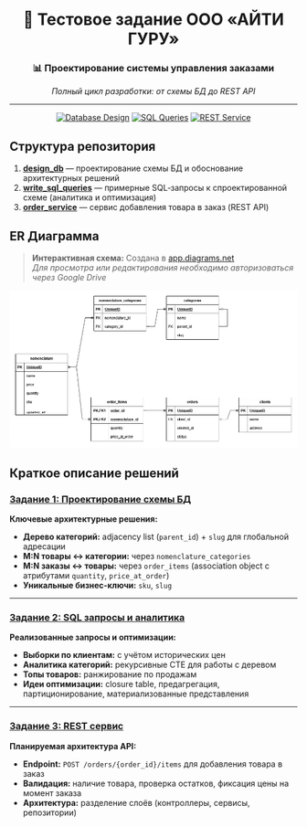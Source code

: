 <div align="center">

# 🚀 Тестовое задание ООО «АЙТИ ГУРУ»

### 📊 **Проектирование системы управления заказами**
*Полный цикл разработки: от схемы БД до REST API*

---

[![Database Design](https://img.shields.io/badge/📋_Задание_1-Проектирование_БД-blue?style=for-the-badge)](https://github.com/jmp-ff25/it_guru_test_task/tree/main/1.design_db)
[![SQL Queries](https://img.shields.io/badge/🔍_Задание_2-SQL_Запросы-green?style=for-the-badge)](https://github.com/jmp-ff25/it_guru_test_task/tree/main/2.write_sql_queries)
[![REST Service](https://img.shields.io/badge/⚡_Задание_3-REST_Сервис-orange?style=for-the-badge)](https://github.com/jmp-ff25/it_guru_test_task/tree/main/3.order_service)

</div>

## Структура репозитория

1. **[design_db](https://github.com/jmp-ff25/it_guru_test_task/tree/main/1.design_db)** — проектирование схемы БД и обоснование архитектурных решений
2. **[write_sql_queries](https://github.com/jmp-ff25/it_guru_test_task/tree/main/2.write_sql_queries)** — примерные SQL‑запросы к спроектированной схеме (аналитика и оптимизация)
3. **[order_service](https://github.com/jmp-ff25/it_guru_test_task/tree/main/3.order_service)** — сервис добавления товара в заказ (REST API)

## ER Диаграмма

> **Интерактивная схема:** Создана в [app.diagrams.net](https://app.diagrams.net/#G1bLuMsimx5jykM-r0WPpKInOpm8kdANOJ)  
> *Для просмотра или редактирования необходимо авторизоваться через Google Drive*

<div align="center">

![ER Диаграмма схемы БД](https://raw.githubusercontent.com/jmp-ff25/it_guru_test_task/main/1.design_db/scheme_db_draw.io.png)

</div>

## Краткое описание решений

### [Задание 1: Проектирование схемы БД](https://github.com/jmp-ff25/it_guru_test_task/tree/main/1.design_db)

**Ключевые архитектурные решения:**

- **Дерево категорий:** adjacency list (`parent_id`) + `slug` для глобальной адресации
- **M:N товары ↔ категории:** через `nomenclature_categories`  
- **M:N заказы ↔ товары:** через `order_items` (association object с атрибутами `quantity`, `price_at_order`)
- **Уникальные бизнес-ключи:** `sku`, `slug`

---

### [Задание 2: SQL запросы и аналитика](https://github.com/jmp-ff25/it_guru_test_task/tree/main/2.write_sql_queries)

**Реализованные запросы и оптимизации:**

- **Выборки по клиентам:** с учётом исторических цен  
- **Аналитика категорий:** рекурсивные CTE для работы с деревом
- **Топы товаров:** ранжирование по продажам  
- **Идеи оптимизации:** closure table, предагрегация, партиционирование, материализованные представления

---

### [Задание 3: REST сервис](https://github.com/jmp-ff25/it_guru_test_task/tree/main/3.order_service)

**Планируемая архитектура API:**

- **Endpoint:** `POST /orders/{order_id}/items` для добавления товара в заказ
- **Валидация:** наличие товара, проверка остатков, фиксация цены на момент заказа  
- **Архитектура:** разделение слоёв (контроллеры, сервисы, репозитории)


